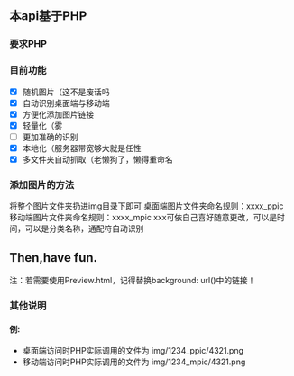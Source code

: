 ## 本api基于PHP  
### 要求PHP
### 目前功能  
- [x] 随机图片（这不是废话吗
- [x] 自动识别桌面端与移动端
- [x] 方便化添加图片链接
- [x] 轻量化（雾
- [ ] 更加准确的识别
- [x] 本地化（服务器带宽够大就是任性
- [x] 多文件夹自动抓取（老懒狗了，懒得重命名

### 添加图片的方法
将整个图片文件夹扔进img目录下即可
桌面端图片文件夹命名规则：xxxx_ppic
移动端图片文件夹命名规则：xxxx_mpic
xxx可依自己喜好随意更改，可以是时间，可以是分类名称，通配符自动识别
  
## Then,have fun.  
注：若需要使用Preview.html，记得替换background: url()中的链接！ 

### 其他说明
#### 例:
- 桌面端访问时PHP实际调用的文件为 img/1234_ppic/4321.png
- 移动端访问时PHP实际调用的文件为 img/1234_mpic/4321.png